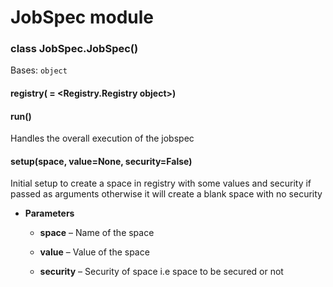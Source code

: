 # JobSpec module


### class JobSpec.JobSpec()
Bases: `object`


#### registry( = <Registry.Registry object>)

#### run()
Handles the overall execution of the jobspec


#### setup(space, value=None, security=False)
Initial setup to create a space in registry with some values and security if passed as arguments otherwise it will create a blank space with no security


* **Parameters**

    * **space** – Name of the space

    * **value** – Value of the space

    * **security** – Security of space i.e space to be secured or not

